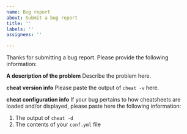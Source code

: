 ```yaml
---
name: Bug report
about: Submit a bug report
title: ''
labels: ''
assignees: ''

---
```


Thanks for submitting a bug report. Please provide the following information:

**A description of the problem**
Describe the problem here.

**cheat version info**
Please paste the output of `cheat -v` here.

**cheat configuration info**
If your bug pertains to how cheatsheets are loaded and/or displayed, please
paste here the following information:

1. The output of `cheat -d`
2. The contents of your `conf.yml` file

